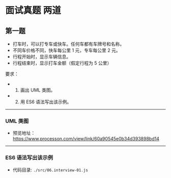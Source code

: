 # 面试真题 两道

## 第一题

- 打车时，可以打专车或快车。任何车都有车牌号和名称。
- 不同车价格不同，快车每公里 1 元，专车每公里 2 元。
- 行程开始时，显示车辆信息。
- 行程结束时，显示打车金额（假定行程为 5 公里）

要求：

- 1. 画出 UML 类图。
- 2. 用 ES6 语法写出该示例。

---

### UML 类图

- 预览地址：https://www.processon.com/view/link/60a90545e0b34d393898bd14

---

### ES6 语法写出该示例

- 代码目录: `./src/06.interview-01.js`
